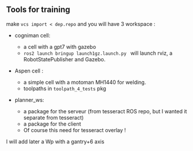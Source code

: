 ## Tools for training

make `vcs import < dep.repo` and you will have 3 workspace :

- cogniman cell: 
    - a cell with a gpt7 with gazebo
    - `ros2 launch bringup launch1gz.launch.py ` will launch rviz, a RobotStatePublisher and Gazebo.

- Aspen cell :
    - a simple cell with a motoman MH1440 for welding.
    - toolpaths in `toolpath_4_tests` pkg

- planner_ws:
    - a package for the serveur (from tesseract ROS repo, but I wanted it separate from tesseract)
    - a package for the client
    - Of course this need for tesseract overlay !

I will add later a Wp with a gantry+6 axis